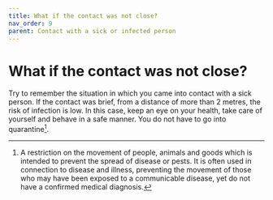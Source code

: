 ```yaml
---
title: What if the contact was not close?
nav_order: 9
parent: Contact with a sick or infected person
---
```


What if the contact was not close?
==================================

Try to remember the situation in which you came into contact with a sick person. If the contact was brief, from a distance of more than 2 metres, the risk of infection is low. In this case, keep an eye on your health, take care of yourself and behave in a safe manner. You do not have to go into quarantine[^1].

[^1]: A restriction on the movement of people, animals and goods which is intended to prevent the spread of disease or pests. It is often used in connection to disease and illness, preventing the movement of those who may have been exposed to a communicable disease, yet do not have a confirmed medical diagnosis.
